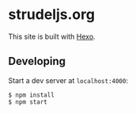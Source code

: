 # strudeljs.org

This site is built with [Hexo](http://hexo.io/).

## Developing

Start a dev server at `localhost:4000`:

```
$ npm install
$ npm start
```
